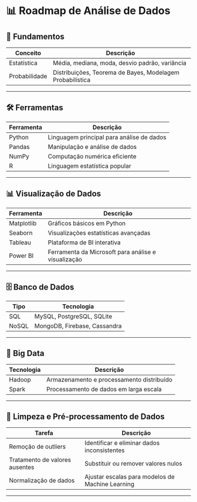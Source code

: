 # 📊 Roadmap de Análise de Dados

## 🚀 Fundamentos
| Conceito          | Descrição |
|------------------|-----------|
| Estatística      | Média, mediana, moda, desvio padrão, variância |
| Probabilidade    | Distribuições, Teorema de Bayes, Modelagem Probabilística |

---

## 🛠️ Ferramentas
| Ferramenta | Descrição |
|------------|-----------|
| Python     | Linguagem principal para análise de dados |
| Pandas     | Manipulação e análise de dados |
| NumPy      | Computação numérica eficiente |
| R          | Linguagem estatística popular |

---

## 📊 Visualização de Dados
| Ferramenta  | Descrição |
|------------|-----------|
| Matplotlib | Gráficos básicos em Python |
| Seaborn    | Visualizações estatísticas avançadas |
| Tableau    | Plataforma de BI interativa |
| Power BI   | Ferramenta da Microsoft para análise e visualização |

---

## 🗄️ Banco de Dados
| Tipo  | Tecnologia |
|-------|------------|
| SQL   | MySQL, PostgreSQL, SQLite |
| NoSQL | MongoDB, Firebase, Cassandra |

---

## 📂 Big Data
| Tecnologia | Descrição |
|------------|-----------|
| Hadoop     | Armazenamento e processamento distribuído |
| Spark      | Processamento de dados em larga escala |

---

## 🧼 Limpeza e Pré-processamento de Dados
| Tarefa             | Descrição |
|-------------------|-----------|
| Remoção de outliers | Identificar e eliminar dados inconsistentes |
| Tratamento de valores ausentes | Substituir ou remover valores nulos |
| Normalização de dados | Ajustar escalas para modelos de Machine Learning |

---